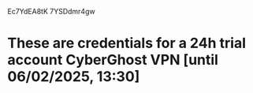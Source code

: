 Ec7YdEA8tK
7YSDdmr4gw
# These are credentials for a 24h trial account CyberGhost VPN [until 06/02/2025, 13:30]
